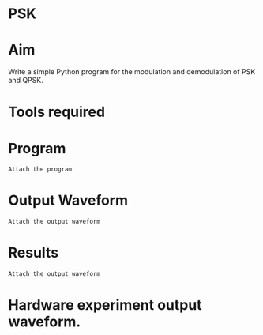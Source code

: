 # PSK
# Aim
Write a simple Python program for the modulation and demodulation of PSK and QPSK.
# Tools required
# Program
```
Attach the program
```
# Output Waveform
```
Attach the output waveform
```
# Results
```
Attach the output waveform
```
# Hardware experiment output waveform.
